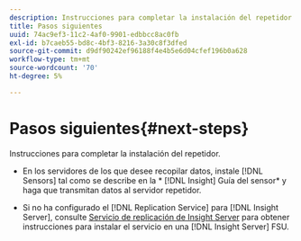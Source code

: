 ```yaml
---
description: Instrucciones para completar la instalación del repetidor.
title: Pasos siguientes
uuid: 74ac9ef3-11c2-4af0-9901-edbbcc8ac0fb
exl-id: b7caeb55-bd8c-4bf3-8216-3a30c8f3dfed
source-git-commit: d9df90242ef96188f4e4b5e6d04cfef196b0a628
workflow-type: tm+mt
source-wordcount: '70'
ht-degree: 5%

---
```


# Pasos siguientes{#next-steps}

Instrucciones para completar la instalación del repetidor.

* En los servidores de los que desee recopilar datos, instale [!DNL Sensors] tal como se describe en la * [!DNL Insight] Guía del sensor* y haga que transmitan datos al servidor repetidor.

* Si no ha configurado el [!DNL Replication Service] para [!DNL Insight Server], consulte [Servicio de replicación de Insight Server](../../../../home/c-inst-svr/c-ins-svr-rep-svc/c-ins-svr-rep-svc.md#concept-926e654e80d943a0b6ac44a82a510d92) para obtener instrucciones para instalar el servicio en una [!DNL Insight Server] FSU.
